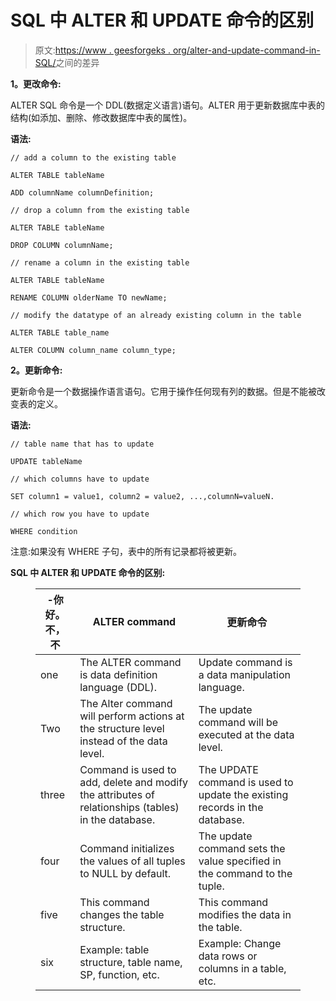 # SQL 中 ALTER 和 UPDATE 命令的区别

> 原文:[https://www . geesforgeks . org/alter-and-update-command-in-SQL/](https://www.geeksforgeeks.org/difference-between-alter-and-update-command-in-sql/)之间的差异

**1。更改命令:**

ALTER SQL 命令是一个 DDL(数据定义语言)语句。ALTER 用于更新数据库中表的结构(如添加、删除、修改数据库中表的属性)。

**语法:**

```
// add a column to the existing table

ALTER TABLE tableName

ADD columnName columnDefinition;

// drop a column from the existing table

ALTER TABLE tableName

DROP COLUMN columnName;

// rename a column in the existing table

ALTER TABLE tableName

RENAME COLUMN olderName TO newName;

// modify the datatype of an already existing column in the table

ALTER TABLE table_name

ALTER COLUMN column_name column_type;

```

**2。更新命令:**

更新命令是一个数据操作语言语句。它用于操作任何现有列的数据。但是不能被改变表的定义。

**语法:**

```
// table name that has to update

UPDATE tableName

// which columns have to update

SET column1 = value1, column2 = value2, ...,columnN=valueN.

// which row you have to update

WHERE condition

```

注意:如果没有 WHERE 子句，表中的所有记录都将被更新。

**SQL 中 ALTER 和 UPDATE 命令的区别:**

<figure class="table">

| -你好。不，不 | ALTER command | 更新命令 |
| --- | --- | --- |
| one | The ALTER command is data definition language (DDL). | Update command is a data manipulation language. |
| Two | The Alter command will perform actions at the structure level instead of the data level. | The update command will be executed at the data level. |
| three | Command is used to add, delete and modify the attributes of relationships (tables) in the database. | The UPDATE command is used to update the existing records in the database. |
| four | Command initializes the values of all tuples to NULL by default. | The update command sets the value specified in the command to the tuple. |
| five | This command changes the table structure. | This command modifies the data in the table. |
| six | Example: table structure, table name, SP, function, etc. | Example: Change data rows or columns in a table, etc. |

</figure>